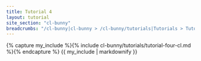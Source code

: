 ```yaml
---
title: Tutorial 4
layout: tutorial
site_section: "cl-bunny"
breadcrumbs: "/cl-bunny|cl-bunny > /cl-bunny/tutorials|Tutorials > Tutorial 4"
---
```


{% capture my_include %}{% include cl-bunny/tutorials/tutorial-four-cl.md %}{% endcapture %}
{{ my_include | markdownify }}
